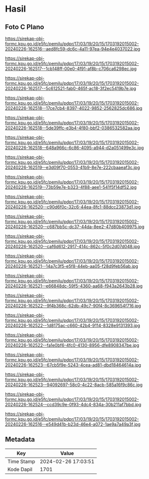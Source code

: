 # Hasil

## Foto C Plano

https://sirekap-obj-formc.kpu.go.id/e5fc/pemilu/pdpr/17/03/19/20/15/1703192015002-20240226-162516--aed8fc59-dc6c-4a11-97ea-94e4e4037022.jpg

https://sirekap-obj-formc.kpu.go.id/e5fc/pemilu/pdpr/17/03/19/20/15/1703192015002-20240226-162517--1cb148ff-00e0-4f91-af8b-c706ca6298ec.jpg

https://sirekap-obj-formc.kpu.go.id/e5fc/pemilu/pdpr/17/03/19/20/15/1703192015002-20240226-162517--5c612521-fab0-465f-ac18-3f2ec5419b7e.jpg

https://sirekap-obj-formc.kpu.go.id/e5fc/pemilu/pdpr/17/03/19/20/15/1703192015002-20240226-162518--17ce7cb4-8397-4022-9852-2562825dc686.jpg

https://sirekap-obj-formc.kpu.go.id/e5fc/pemilu/pdpr/17/03/19/20/15/1703192015002-20240226-162518--5de39ffc-e3b4-4f80-bbf2-0386532582aa.jpg

https://sirekap-obj-formc.kpu.go.id/e5fc/pemilu/pdpr/17/03/19/20/15/1703192015002-20240226-162518--648a966c-6c86-4095-a944-d2a051499e3c.jpg

https://sirekap-obj-formc.kpu.go.id/e5fc/pemilu/pdpr/17/03/19/20/15/1703192015002-20240226-162519--e3d09f70-0553-41b9-8e7e-222cbaaeaf3c.jpg

https://sirekap-obj-formc.kpu.go.id/e5fc/pemilu/pdpr/17/03/19/20/15/1703192015002-20240226-162519--73b59e7e-b323-4f88-aee1-541f5f14df52.jpg

https://sirekap-obj-formc.kpu.go.id/e5fc/pemilu/pdpr/17/03/19/20/15/1703192015002-20240226-162520--c90d6f0c-32c6-44ea-8fc1-88dcc23873d1.jpg

https://sirekap-obj-formc.kpu.go.id/e5fc/pemilu/pdpr/17/03/19/20/15/1703192015002-20240226-162520--c687bb5c-dc37-44da-8ee2-47d80b409975.jpg

https://sirekap-obj-formc.kpu.go.id/e5fc/pemilu/pdpr/17/03/19/20/15/1703192015002-20240226-162520--caf6d612-2917-414c-862c-5f0c2d07d048.jpg

https://sirekap-obj-formc.kpu.go.id/e5fc/pemilu/pdpr/17/03/19/20/15/1703192015002-20240226-162521--14a7c3f5-e5f8-44eb-aa05-f28d9feb56ab.jpg

https://sirekap-obj-formc.kpu.go.id/e5fc/pemilu/pdpr/17/03/19/20/15/1703192015002-20240226-162521--e66848dc-59f5-4360-aa68-f943a2643b28.jpg

https://sirekap-obj-formc.kpu.go.id/e5fc/pemilu/pdpr/17/03/19/20/15/1703192015002-20240226-162522--9f4b368c-62db-49c7-90f4-8c369654f716.jpg

https://sirekap-obj-formc.kpu.go.id/e5fc/pemilu/pdpr/17/03/19/20/15/1703192015002-20240226-162522--1d8175ac-c660-42b4-9114-8328e9131393.jpg

https://sirekap-obj-formc.kpu.go.id/e5fc/pemilu/pdpr/17/03/19/20/15/1703192015002-20240226-162522--fa1e0bf6-4fc0-4130-8956-dfe8908347be.jpg

https://sirekap-obj-formc.kpu.go.id/e5fc/pemilu/pdpr/17/03/19/20/15/1703192015002-20240226-162523--67cb5f9e-5243-4cea-ad81-dbd18464614a.jpg

https://sirekap-obj-formc.kpu.go.id/e5fc/pemilu/pdpr/17/03/19/20/15/1703192015002-20240226-162523--94092697-58c0-4c22-8acb-585a16f9c86c.jpg

https://sirekap-obj-formc.kpu.go.id/e5fc/pemilu/pdpr/17/03/19/20/15/1703192015002-20240226-162524--ccd39c9e-0f93-4dc4-834a-30b211af7bbd.jpg

https://sirekap-obj-formc.kpu.go.id/e5fc/pemilu/pdpr/17/03/19/20/15/1703192015002-20240226-162516--e549d41b-b23d-46e4-a072-1ae9a7a49a3f.jpg


## Metadata

| Key        | Value               |
| ---------- | ------------------- |
| Time Stamp | 2024-02-26 17:03:51 |
| Kode Dapil | 1701                |



